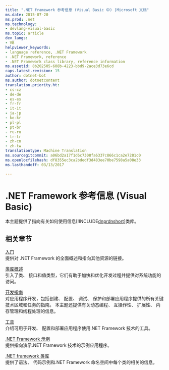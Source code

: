 ```yaml
---
title: ".NET framework 参考信息 (Visual Basic 中) |Microsoft 文档"
ms.date: 2015-07-20
ms.prod: .net
ms.technology:
- devlang-visual-basic
ms.topic: article
dev_langs:
- VB
helpviewer_keywords:
- language reference, .NET Framework
- .NET Framework, reference
- .NET Framework class library, reference information
ms.assetid: 8b202505-608b-4223-bbd9-2ace3d73e6cd
caps.latest.revision: 15
author: dotnet-bot
ms.author: dotnetcontent
translation.priority.ht:
- cs-cz
- de-de
- es-es
- fr-fr
- it-it
- ja-jp
- ko-kr
- pl-pl
- pt-br
- ru-ru
- tr-tr
- zh-cn
- zh-tw
translationtype: Machine Translation
ms.sourcegitcommit: a06bd2a17f1d6c7308fa6337c866c1ca2e7281c0
ms.openlocfilehash: df8355ec3ca2bdedf3d483ee70be7598a5a08e33
ms.lasthandoff: 03/13/2017

---
```

# <a name="net-framework-reference-information-visual-basic"></a>.NET Framework 参考信息 (Visual Basic)
本主题提供了指向有关如何使用信息[!INCLUDE[dnprdnshort](../../csharp/getting-started/includes/dnprdnshort_md.md)]类库。  
  
## <a name="related-sections"></a>相关章节  
 [入门](http://msdn.microsoft.com/library/c693fd34-88fe-4d90-b332-19eeadf3b7e7)  
 提供对 .NET Framework 的全面概述和指向其他资源的链接。  
  
 [类库概述](https://msdn.microsoft.com/library/hfa3fa08)  
 引入了类、 接口和值类型，它们有助于加快和优化开发过程并提供对系统功能的访问。  
  
 [开发指南](https://msdn.microsoft.com/library/hh156542)  
 对应用程序开发，包括创建、 配置、 调试、 保护和部署应用程序提供的所有关键技术区域和任务的指南。 本主题还提供有关动态编程、 互操作性、 扩展性、 内存管理和线程处理的信息。  
  
 [工具](https://msdn.microsoft.com/library/d9kh6s92)  
 介绍可用于开发、 配置和部署应用程序使用.NET Framework 技术的工具。  
  
 [.NET Framework 示例](http://msdn.microsoft.com/en-us/177055f8-4a1f-43e7-aee6-995c196079b1)  
 提供指向演示.NET Framework 技术的示例应用程序。  
  
 [.NET framework 类库](http://go.microsoft.com/fwlink/?LinkID=227195)  
 提供了语法、 代码示例和.NET Framework 命名空间中每个类的相关的信息。
